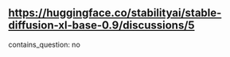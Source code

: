 ## https://huggingface.co/stabilityai/stable-diffusion-xl-base-0.9/discussions/5

contains_question: no